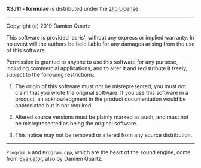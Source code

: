**X3J11 - formulae** is distributed under the [zlib License](https://en.wikipedia.org/wiki/Zlib_License).

---

Copyright (c) 2019 Damien Quartz

This software is provided 'as-is', without any express or implied warranty. In no event will the authors be held liable for any damages arising from the use of this software.

Permission is granted to anyone to use this software for any purpose, including commercial applications, and to alter it and redistribute it freely, subject to the following restrictions:

1. The origin of this software must not be misrepresented; you must not claim that you wrote the original software. If you use this software in a product, an acknowledgment in the product documentation would be appreciated but is not required.

2. Altered source versions must be plainly marked as such, and must not be misrepresented as being the original software.

3. This notice may not be removed or altered from any source distribution.

---

`Program.h` and `Program.cpp`, which are the heart of the sound engine, come from [Evaluator](https://github.com/ddf/evaluator), also by Damien Quartz.